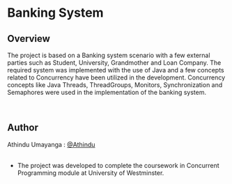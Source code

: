 # Banking System

## Overview
The project is based on a Banking system scenario with a few external parties such as Student, University, Grandmother and Loan Company. The required system was implemented with the use of Java and a few concepts related to Concurrency have been utilized in the development. Concurrency concepts like Java Threads, ThreadGroups, Monitors, Synchronization and Semaphores were used in the implementation of the banking system.

<br/>

## Author
Athindu Umayanga : [@Athindu](https://github.com/Athindu) <br/><br/>


- The project was developed to complete the coursework in Concurrent Programming module at University of Westminster.
